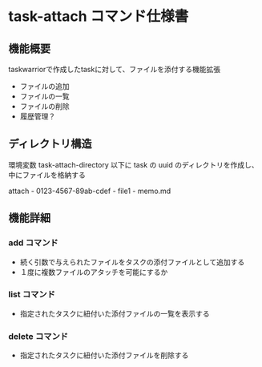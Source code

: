 # task-attach コマンド仕様書

## 機能概要

taskwarriorで作成したtaskに対して、ファイルを添付する機能拡張

* ファイルの追加
* ファイルの一覧
* ファイルの削除
* 履歴管理？

## ディレクトリ構造

環境変数 task-attach-directory 以下に task の uuid のディレクトリを作成し、中にファイルを格納する

attach - 0123-4567-89ab-cdef - file1
                             - memo.md

## 機能詳細

### add コマンド

* 続く引数で与えられたファイルをタスクの添付ファイルとして追加する
* １度に複数ファイルのアタッチを可能にするか

### list コマンド

* 指定されたタスクに紐付いた添付ファイルの一覧を表示する

### delete コマンド

* 指定されたタスクに紐付いた添付ファイルを削除する
